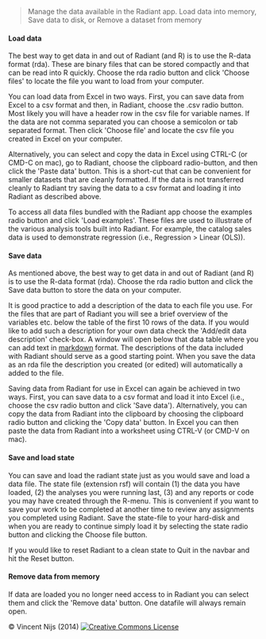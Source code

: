 > Manage the data available in the Radiant app. Load data into memory, Save data to disk, or Remove a dataset from memory

#### Load data

The best way to get data in and out of Radiant (and R) is to use the R-data format (rda). These are binary files that can be stored compactly and that can be read into R quickly. Choose the rda radio button and click 'Choose files' to locate the file you want to load from your computer.

You can load data from Excel in two ways. First, you can save data from Excel to a csv format and then, in Radiant, choose the .csv radio button. Most likely you will have a header row in the csv file for variable names. If the data are not comma separated you can choose a semicolon or tab separated format. Then click 'Choose file' and locate the csv file you created in Excel on your computer. 

Alternatively, you can select and copy the data in Excel using CTRL-C (or CMD-C on mac), go to Radiant, choose the clipboard radio-button, and then click the 'Paste data' button. This is a short-cut that can be convenient for smaller datasets that are cleanly formatted. If the data is not transferred cleanly to Radiant try saving the data to a csv format and loading it into Radiant as described above.

To access all data files bundled with the Radiant app choose the examples radio button and click 'Load examples'. These files are used to illustrate of the various analysis tools built into Radiant. For example, the catalog sales data is used to demonstrate regression (i.e., Regression > Linear (OLS)).

#### Save data

As mentioned above, the best way to get data in and out of Radiant (and R) is to use the R-data format (rda). Choose the rda radio button and click the Save data button to store the data on your computer. 

It is good practice to add a description of the data to each file you use. For the files that are part of Radiant you will see a brief overview of the variables etc. below the table of the first 10 rows of the data. If you would like to add such a description for your own data check the 'Add/edit data description' check-box. A window will open below that data table where you can add text in 
<a href="http://rmarkdown.rstudio.com/authoring_pandoc_markdown.html" target="_blank">markdown</a> format. The descriptions of the data included with Radiant should serve as a good starting point. When you save the data as an rda file the description you created (or edited) will automatically a added to the file. 

Saving data from Radiant for use in Excel can again be achieved in two ways. First, you can save data to a csv format and load it into Excel (i.e., choose the csv radio button and click 'Save data'). Alternatively, you can copy the data from Radiant into the clipboard by choosing the clipboard radio button and clicking the 'Copy data' button. In Excel you can then paste the data from Radiant into a worksheet using CTRL-V (or CMD-V on mac). 

#### Save and load state

You can save and load the radiant state just as you would save and load a data file. The state file (extension rsf) will contain (1) the data you have loaded, (2) the analyses you were running last, (3) and any reports or code you may have created through the R-menu. This is convenient if you want to save your work to be completed at another time to review any assignments you completed using Radiant. Save the state-file to your hard-disk and when you are ready to continue simply load it by selecting the state radio button and clicking the Choose file button.

If you would like to reset Radiant to a clean state to Quit in the navbar and hit the Reset button.

#### Remove data from memory

If data are loaded you no longer need access to in Radiant you can select them and click the 'Remove data' button. One datafile will always remain open.

&copy; Vincent Nijs (2014) <a rel="license" href="http://creativecommons.org/licenses/by-nc-sa/4.0/" target="_blank"><img alt="Creative Commons License" style="border-width:0" src="http://i.creativecommons.org/l/by-nc-sa/4.0/80x15.png" /></a>
